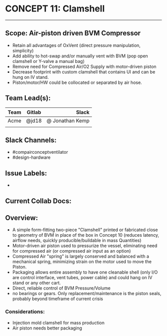 # CONCEPT 11: Clamshell
---
## Scope: Air-piston driven BVM Compressor
 - Retain all advantages of OxVent (direct pressure manipulation, simplicity)
 - Add ability to hot-swap and/or manually vent with BVM (pop open clamshell or Y-valve a manual bag)
 - Remove need for Compressed Air/O2 Supply with motor-driven piston
 - Decrease footprint with custom clamshell that contains UI and can be hung on IV stand. 
 - Piston/motor/HW could be collocated or separated by air hose.
 
## Team Lead(s):

| Team     | Gitlab   | Slack            |
| ---      |  ------  |-----------------:|
|  Acme    |    @jd18 | @ Jonathan Kemp   |
|         |           |               |


## Slack Channels: 
- #compairconceptventilator
- #design-hardware

## Issue Labels:
-

## Current Collab Docs:

## Overview:
* A simple form-fitting two-piece "Clamshell" printed or fabricated close to geometry of BVM in place of the box in Concept 10 (reduces latency, airflow needs, quickly producible/buildable in mass Quantities)
* Motor-driven air piston used to pressurize the vessel, eliminating need for compressed air (or compressed air input as an option)
* Compressed Air "spring" is largely conserved and balanced with a mechanical spring, minimizing strain on the motor used to move the Piston.
* Packaging allows entire assembly to have one cleanable shell (only I/O are control interface, vent tubes, power cable) and could hang on IV stand or any other cart. 
* Direct, reliable control of BVM Pressure/Volume
* no bearings or gears. Only replacement/maintenance is the piston seals, probably beyond timeframe of current crisis

### Considerations:
* Injection mold clamshell for mass production
* Air piston needs better packaging
